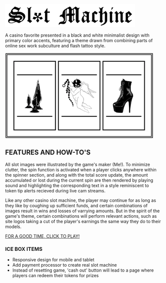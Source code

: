<img src="images/headertext.png">

A casino favorite presented in a black and white minimalist design with primary color accents, featuring a theme drawn from combining parts of online sex work subculture and flash tattoo style.

<img src="images/spinnerdemo.gif">

## FEATURES AND HOW-TO'S

All slot images were illustrated by the game's maker (Me!). To minimize clutter, the spin function is activated when a player clicks anywhere within the spinner section, and along with the total score update, the amount accumulated or lost during the current spin are then rendered by playing sound and highlighting the corresponding text in a style reminiscent to token tip alerts recieved during live cam streams.

Like any other casino slot machine, the player may continue for as long as they like by coughing up sufficient funds, and certain combinations of images result in wins and losses of varrying amounts. But in the spirit of the game's theme, certain combinations will perform relevant actions, such as site logos taking a cut of the player's earnings the same way they do to their models. 

[FOR A GOOD TIME, CLICK TO PLAY!](https://h-b8.github.io/slot-machine-game/)

### ICE BOX ITEMS

- Responsive design for mobile and tablet
- Add payment processor to create real slot machine
- Instead of resetting game, 'cash out' button will lead to a page where players can redeem their tokens for prizes